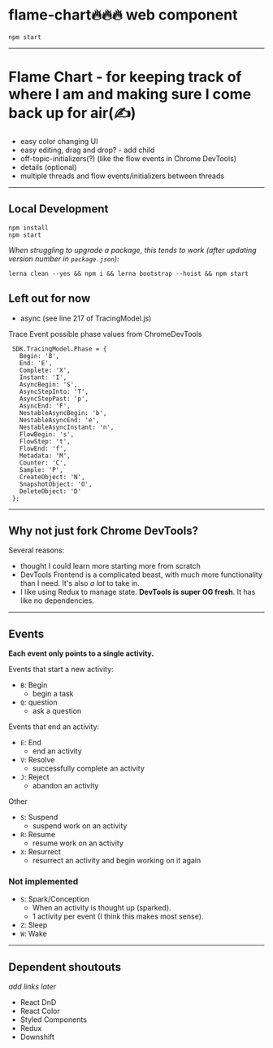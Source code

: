 # flame-chart🔥🔥🔥 web component

```
npm start
```

---

# Flame Chart - for keeping track of where I am and making sure I come back up for air(✍️)

- easy color changing UI
- easy editing, drag and drop? - add child
- off-topic-initializers(?) (like the flow events in Chrome DevTools)
- details (optional)
- multiple threads and flow events/initializers between threads

---

## Local Development

```
npm install
npm start
```

_When struggling to upgrade a package, this tends to work (after updating version number in `package.json`):_

```
lerna clean --yes && npm i && lerna bootstrap --hoist && npm start
```

## Left out for now

- async (see line 217 of TracingModel.js)

Trace Event possible phase values from ChromeDevTools

```
 SDK.TracingModel.Phase = {
   Begin: 'B',
   End: 'E',
   Complete: 'X',
   Instant: 'I',
   AsyncBegin: 'S',
   AsyncStepInto: 'T',
   AsyncStepPast: 'p',
   AsyncEnd: 'F',
   NestableAsyncBegin: 'b',
   NestableAsyncEnd: 'e',
   NestableAsyncInstant: 'n',
   FlowBegin: 's',
   FlowStep: 't',
   FlowEnd: 'f',
   Metadata: 'M',
   Counter: 'C',
   Sample: 'P',
   CreateObject: 'N',
   SnapshotObject: 'O',
   DeleteObject: 'D'
 };
```

---

## Why not just fork Chrome DevTools?

Several reasons:

- thought I could learn more starting more from scratch
- DevTools Frontend is a complicated beast, with much more functionality than I need. It's also _a lot_ to take in.
- I like using Redux to manage state. **DevTools is super OG fresh**. It has like no dependencies.

---

## Events

**Each event only points to a single activity.**

Events that start a new activity:

- `B`: Begin
  - begin a task
- `Q`: question
  - ask a question

Events that end an activity:

- `E`: End
  - end an activity
- `V`: Resolve
  - successfully complete an activity
- `J`: Reject
  - abandon an activity

Other

- `S`: Suspend
  - suspend work on an activity
- `R`: Resume
  - resume work on an activity
- `X`: Resurrect
  - resurrect an activity and begin working on it again

### Not implemented

- `S`: Spark/Conception
  - When an activity is thought up (sparked).
  - 1 activity per event (I think this makes most sense).
- `Z`: Sleep
- `W`: Wake

---

## Dependent shoutouts

_add links later_

- React DnD
- React Color
- Styled Components
- Redux
- Downshift
